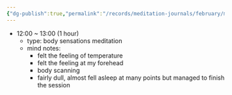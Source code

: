 ```yaml
---
{"dg-publish":true,"permalink":"/records/meditation-journals/february/meditation-journal-for-2023-02-16/","tags":["type/meditation-journal-entry info/phil-384/meditation-journal-entry"]}
---
```



- 12:00 ~ 13:00 (1 hour)
	- type: body sensations meditation
	- mind notes:
		- felt the feeling of temperature
		- felt the feeling at my forehead
		- body scanning
		- fairly dull, almost fell asleep at many points but managed to finish the session